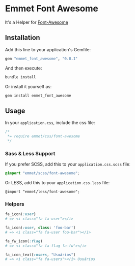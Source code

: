 # Emmet Font Awesome

It's a Helper for [Font-Awesome](http://fortawesome.github.com/Font-Awesome/)

## Installation

Add this line to your application's Gemfile:

```ruby
gem "emmet_font_awesome", "0.0.1"
```

And then execute:

```bash
bundle install
```

Or install it yourself as:

```bash
gem install emmet_font_awesome
```

## Usage

In your `application.css`, include the css file:

```css
/*
 *= require emmet/css/font-awesome
 */
```

### Sass & Less Support

If you prefer SCSS, add this to your `application.css.scss` file:

```scss
@import "emmet/scss/font-awesome";
```

Or LESS, add this to your `application.css.less` file:

```less
@import "emmet/less/font-awesome";
```

### Helpers

```ruby
fa_icon(:user)
# => <i class="fa fa-user"></i>

fa_icon(:user, class: 'foo-bar')
# => <i class="fa fa-user foo-bar"></i>

fa_fw_icon(:flag)
# => <i class="fa fa-flag fa-fw"></i>

fa_icon_text(:users, "Usuários")
# => <i class="fa fa-users"></i> Usuários
```
